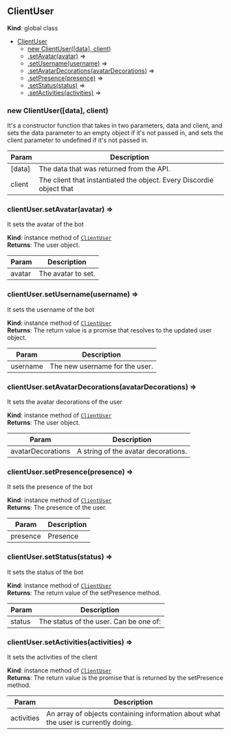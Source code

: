 <a name="ClientUser"></a>

## ClientUser
**Kind**: global class  

* [ClientUser](#ClientUser)
    * [new ClientUser([data], client)](#new_ClientUser_new)
    * [.setAvatar(avatar)](#ClientUser+setAvatar) ⇒
    * [.setUsername(username)](#ClientUser+setUsername) ⇒
    * [.setAvatarDecorations(avatarDecorations)](#ClientUser+setAvatarDecorations) ⇒
    * [.setPresence(presence)](#ClientUser+setPresence) ⇒
    * [.setStatus(status)](#ClientUser+setStatus) ⇒
    * [.setActivities(activities)](#ClientUser+setActivities) ⇒

<a name="new_ClientUser_new"></a>

### new ClientUser([data], client)
It's a constructor function that takes in two parameters, data and client, and sets the dataparameter to an empty object if it's not passed in, and sets the client parameter to undefined ifit's not passed in.


| Param | Description |
| --- | --- |
| [data] | The data that was returned from the API. |
| client | The client that instantiated the object. Every Discordie object that |

<a name="ClientUser+setAvatar"></a>

### clientUser.setAvatar(avatar) ⇒
It sets the avatar of the bot

**Kind**: instance method of [<code>ClientUser</code>](#ClientUser)  
**Returns**: The user object.  

| Param | Description |
| --- | --- |
| avatar | The avatar to set. |

<a name="ClientUser+setUsername"></a>

### clientUser.setUsername(username) ⇒
It sets the username of the bot

**Kind**: instance method of [<code>ClientUser</code>](#ClientUser)  
**Returns**: The return value is a promise that resolves to the updated user object.  

| Param | Description |
| --- | --- |
| username | The new username for the user. |

<a name="ClientUser+setAvatarDecorations"></a>

### clientUser.setAvatarDecorations(avatarDecorations) ⇒
It sets the avatar decorations of the user

**Kind**: instance method of [<code>ClientUser</code>](#ClientUser)  
**Returns**: The user object.  

| Param | Description |
| --- | --- |
| avatarDecorations | A string of the avatar decorations. |

<a name="ClientUser+setPresence"></a>

### clientUser.setPresence(presence) ⇒
It sets the presence of the bot

**Kind**: instance method of [<code>ClientUser</code>](#ClientUser)  
**Returns**: The presence of the user.  

| Param | Description |
| --- | --- |
| presence | Presence |

<a name="ClientUser+setStatus"></a>

### clientUser.setStatus(status) ⇒
It sets the status of the bot

**Kind**: instance method of [<code>ClientUser</code>](#ClientUser)  
**Returns**: The return value of the setPresence method.  

| Param | Description |
| --- | --- |
| status | The status of the user. Can be one of: |

<a name="ClientUser+setActivities"></a>

### clientUser.setActivities(activities) ⇒
It sets the activities of the client

**Kind**: instance method of [<code>ClientUser</code>](#ClientUser)  
**Returns**: The return value is the promise that is returned by the setPresence method.  

| Param | Description |
| --- | --- |
| activities | An array of objects containing information about what the user is currently doing. |

